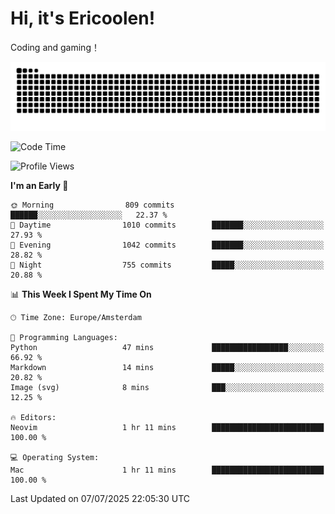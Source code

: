 # Hi, it's Ericoolen!
Coding and gaming！

<picture>
  <source media="(prefers-color-scheme: dark)" srcset="https://raw.githubusercontent.com/Eric-Song-Nop/Eric-Song-Nop/output/github-contribution-grid-snake-dark.svg">
  <source media="(prefers-color-scheme: light)" srcset="https://raw.githubusercontent.com/Eric-Song-Nop/Eric-Song-Nop/output/github-contribution-grid-snake.svg">
  <img alt="github contribution grid snake animation" src="https://raw.githubusercontent.com/Eric-Song-Nop/Eric-Song-Nop/output/github-contribution-grid-snake.svg">
</picture>

<!--START_SECTION:waka-->
![Code Time](http://img.shields.io/badge/Code%20Time-1%2C849%20hrs%2050%20mins-blue)

![Profile Views](http://img.shields.io/badge/Profile%20Views-0-blue)

**I'm an Early 🐤** 

```text
🌞 Morning                809 commits         ██████░░░░░░░░░░░░░░░░░░░   22.37 % 
🌆 Daytime                1010 commits        ███████░░░░░░░░░░░░░░░░░░   27.93 % 
🌃 Evening                1042 commits        ███████░░░░░░░░░░░░░░░░░░   28.82 % 
🌙 Night                  755 commits         █████░░░░░░░░░░░░░░░░░░░░   20.88 % 
```


📊 **This Week I Spent My Time On** 

```text
🕑︎ Time Zone: Europe/Amsterdam

💬 Programming Languages: 
Python                   47 mins             █████████████████░░░░░░░░   66.92 % 
Markdown                 14 mins             █████░░░░░░░░░░░░░░░░░░░░   20.82 % 
Image (svg)              8 mins              ███░░░░░░░░░░░░░░░░░░░░░░   12.25 % 

🔥 Editors: 
Neovim                   1 hr 11 mins        █████████████████████████   100.00 % 

💻 Operating System: 
Mac                      1 hr 11 mins        █████████████████████████   100.00 % 
```


 Last Updated on 07/07/2025 22:05:30 UTC
<!--END_SECTION:waka-->
